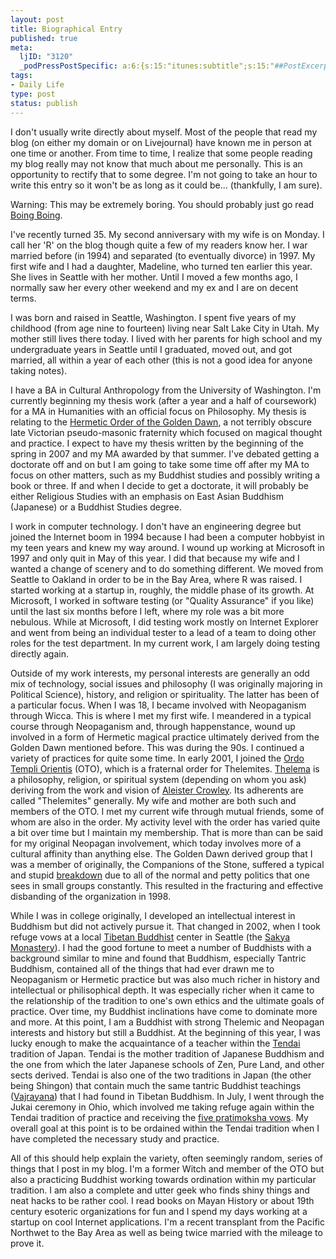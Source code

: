 ```yaml
--- 
layout: post
title: Biographical Entry
published: true
meta: 
  ljID: "3120"
  _podPressPostSpecific: a:6:{s:15:"itunes:subtitle";s:15:"##PostExcerpt##";s:14:"itunes:summary";s:15:"##PostExcerpt##";s:15:"itunes:keywords";s:17:"##WordPressCats##";s:13:"itunes:author";s:10:"##Global##";s:15:"itunes:explicit";s:2:"No";s:12:"itunes:block";s:2:"No";}
tags: 
- Daily Life
type: post
status: publish
---
```

I don't usually write directly about myself. Most of the people that read my blog (on either my domain or on Livejournal) have known me in person at one time or another. From time to time, I realize that some people reading my blog really may not know that much about me personally. This is an opportunity to rectify that to some degree. I'm not going to take an hour to write this entry so it won't be as long as it could be... (thankfully, I am sure).

Warning: This may be extremely boring. You should probably just go read <a href="http://www.boingboing.net/">Boing Boing</a>.

I've recently turned 35. My second anniversary with my wife is on Monday. I call her 'R' on the blog though quite a few of my readers know her. I war married before (in 1994) and separated (to eventually divorce) in 1997. My first wife and I had a daughter, Madeline, who turned ten earlier this year. She lives in Seattle with her mother. Until I moved a few months ago, I normally saw her every other weekend and my ex and I are on decent terms.

I was born and raised in Seattle, Washington. I spent five years of my childhood (from age nine to fourteen) living near Salt Lake City in Utah. My mother still lives there today. I lived with her parents for high school and my undergraduate years in Seattle until I graduated, moved out, and got married, all within a year of each other (this is not a good idea for anyone taking notes).

I have a BA in Cultural Anthropology from the University of Washington. I'm currently beginning my thesis work (after a year and a half of coursework) for a MA in Humanities with an official focus on Philosophy. My thesis is relating to the <a href="http://en.wikipedia.org/wiki/Hermetic_Order_of_the_Golden_Dawn">Hermetic Order of the Golden Dawn</a>, a not terribly obscure late Victorian pseudo-masonic fraternity which focused on magical thought and practice. I expect to have my thesis written by the beginning of the spring in 2007 and my MA awarded by that summer. I've debated getting a doctorate off and on but I am going to take some time off after my MA to focus on other matters, such as my Buddhist studies and possibly writing a book or three. If and when I decide to get a doctorate, it will probably be either Religious Studies with an emphasis on East Asian Buddhism (Japanese) or a Buddhist Studies degree.

I work in computer technology. I don't have an engineering degree but joined the Internet boom in 1994 because I had been a computer hobbyist in my teen years and knew my way around. I wound up working at Microsoft in 1997 and only quit in May of this year. I did that because my wife and I wanted a change of scenery and to do something different. We moved from Seattle to Oakland in order to be in the Bay Area, where R was raised. I started working at a startup in, roughly, the middle phase of its growth. At Microsoft, I worked in software testing (or "Quality Assurance" if you like) until the last six months before I left, where my role was a bit more nebulous. While at Microsoft, I did testing work mostly on Internet Explorer and went from being an individual tester to a lead of a team to doing other roles for the test department. In my current work, I am largely doing testing directly again.

Outside of my work interests, my personal interests are generally an odd mix of technology, social issues and philosophy (I was originally majoring in Political Science), history, and religion or spirituality. The latter has been of a particular focus. When I was 18, I became involved with Neopaganism through Wicca. This is where I met my first wife. I meandered in a typical course through Neopaganism and, through happenstance, wound up involved in a form of Hermetic magical practice ultimately derived from the Golden Dawn mentioned before. This was during the 90s. I continued a variety of practices for quite some time. In early 2001, I joined the <a href="http://en.wikipedia.org/wiki/Ordo_Templi_Orientis">Ordo Templi Orientis</a> (OTO), which is a fraternal order for Thelemites. <a href="http://en.wikipedia.org/wiki/Thelema">Thelema</a> is a philosophy, religion, or spiritual system (depending on whom you ask) deriving from the work and vision of <a href="http://en.wikipedia.org/wiki/Aleister_Crowley">Aleister Crowley</a>. Its adherents are called "Thelemites" generally. My wife and mother are both such and members of the OTO. I met my current wife through mutual friends, some of whom are also in the order. My activity level with the order has varied quite a bit over time but I maintain my membership. That is more than can be said for my original Neopagan involvement, which today involves more of a cultural affinity than anything else. The Golden Dawn derived group that I was a member of originally, the Companions of the Stone, suffered a typical and stupid <a href="http://en.wikipedia.org/wiki/Purge">breakdown</a> due to all of the normal and petty politics that one sees in small groups constantly. This resulted in the fracturing and effective disbanding of the organization in 1998.

While I was in college originally, I developed an intellectual interest in Buddhism but did not actively pursue it. That changed in 2002, when I took refuge vows at a local <a href="http://en.wikipedia.org/wiki/Tibetan_Buddhism">Tibetan Buddhist</a> center in Seattle (the <a href="http://www.sakya.org/">Sakya Monastery</a>). I had the good fortune to meet a number of Buddhists with a background similar to mine and found that Buddhism, especially Tantric Buddhism, contained all of the things that had ever drawn me to Neopaganism or Hermetic practice but was also much richer in history and intellectual or philisophical depth. It was especially richer when it came to the relationship of the tradition to one's own ethics and the ultimate goals of practice. Over time, my Buddhist inclinations have come to dominate more and more. At this point, I am a Buddhist with strong Thelemic and Neopagan interests and history but still a Buddhist. At the beginning of this year, I was lucky enough to make the acquaintance of a teacher within the <a href="http://en.wikipedia.org/wiki/Tendai">Tendai</a> tradition of Japan. Tendai is the mother tradition of Japanese Buddhism and the one from which the later Japanese schools of Zen, Pure Land, and other sects derived. Tendai is also one of the two traditions in Japan (the other being Shingon) that contain much the same tantric Buddhist teachings (<a href="http://en.wikipedia.org/wiki/Vajrayana">Vajrayana</a>) that I had found in Tibetan Buddhism. In July, I went through the Jukai ceremony in Ohio, which involved me taking refuge again within the Tendai tradition of practice and receiving the <a href="http://en.wikipedia.org/wiki/Pratimoksha">five pratimoksha vows</a>. My overall goal at this point is to be ordained within the Tendai tradition when I have completed the necessary study and practice.

All of this should help explain the variety, often seemingly random, series of things that I post in my blog. I'm a former Witch and member of the OTO but also a practicing Buddhist working towards ordination within my particular tradition. I am also a complete and utter geek who finds shiny things and neat hacks to be rather cool. I read books on Mayan History or about 19th century esoteric organizations for fun and I spend my days working at a startup on cool Internet applications. I'm a recent transplant from the Pacific Northwet to the Bay Area as well as being twice married with the mileage to prove it.
